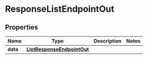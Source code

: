 

# ResponseListEndpointOut


## Properties

Name | Type | Description | Notes
------------ | ------------- | ------------- | -------------
**data** | [**ListResponseEndpointOut**](ListResponseEndpointOut.md) |  | 



